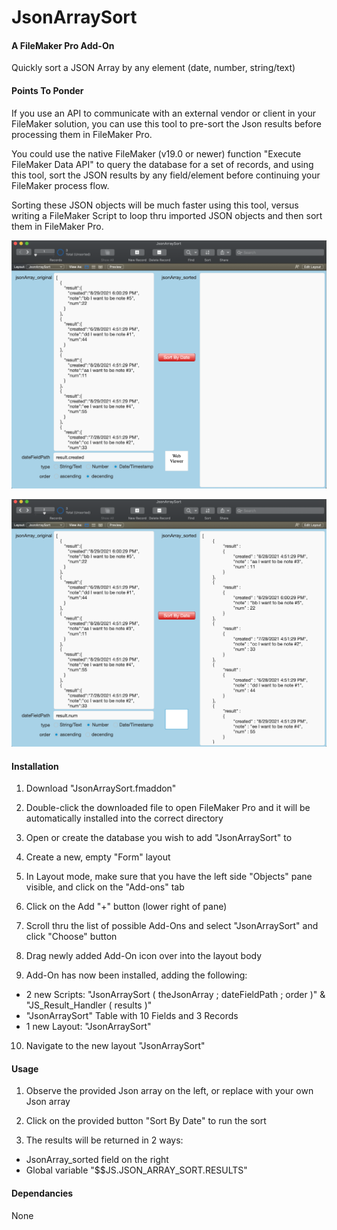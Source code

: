 # JsonArraySort

#### A FileMaker Pro Add-On

Quickly sort a JSON Array by any element (date, number, string/text)

#### Points To Ponder

If you use an API to communicate with an external vendor or client in your FileMaker solution, you can use this tool to pre-sort the Json results before processing them in FileMaker Pro.

You could use the native FileMaker (v19.0 or newer) function "Execute FileMaker Data API" to query the database for a set of records, and using this tool, sort the JSON results by any field/element before continuing your FileMaker process flow.

Sorting these JSON objects will be much faster using this tool, versus writing a FileMaker Script to loop thru imported JSON objects and then sort them in FileMaker Pro.

![Overview image](images/Overview.png)

![Overview2 image](images/Overview2.png)

#### Installation

1. Download "JsonArraySort.fmaddon"

2. Double-click the downloaded file to open FileMaker Pro and it will be automatically installed into the correct directory

3. Open or create the database you wish to add "JsonArraySort" to

4. Create a new, empty "Form" layout

5. In Layout mode, make sure that you have the left side "Objects" pane visible, and click on the "Add-ons" tab

6. Click on the Add "+" button (lower right of pane)

7. Scroll thru the list of possible Add-Ons and select "JsonArraySort" and click "Choose" button

8. Drag newly added Add-On icon over into the layout body

9. Add-On has now been installed, adding the following:
  * 2 new Scripts: "JsonArraySort ( theJsonArray ; dateFieldPath ; order )" & "JS_Result_Handler ( results )"
  * "JsonArraySort" Table with 10 Fields and 3 Records
  * 1 new Layout: "JsonArraySort"

10. Navigate to the new layout "JsonArraySort"

#### Usage

1. Observe the provided Json array on the left, or replace with your own Json array

2. Click on the provided button "Sort By Date" to run the sort

3. The results will be returned in 2 ways:
  * JsonArray_sorted field on the right
  * Global variable "$$JS.JSON_ARRAY_SORT.RESULTS"


#### Dependancies

None

